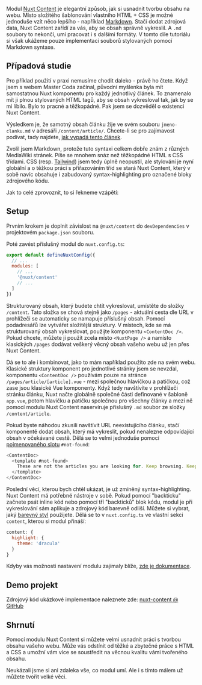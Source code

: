 Modul [Nuxt Content](https://content.nuxtjs.org/) je elegantní způsob, jak si usnadnit tvorbu obsahu na webu. Místo složitého šablonování vlastního HTML + CSS je možné jednoduše vzít něco lepšího - například [Markdown](https://www.markdownguide.org/). Stačí dodat zdrojová data, Nuxt Content zařídí za vás, aby se obsah správně vykreslil. A `.md` soubory to nekončí, umí pracovat i s dalšími formáty. V tomto díle tutoriálu si však ukážeme pouze implementaci souborů stylovaných pomocí Markdown syntaxe.

## Případová studie

Pro příklad použití v praxi nemusíme chodit daleko - právě ho čtete. Když jsem s webem Master Coda začínal, původní myšlenka byla mít samostatnou Nuxt komponentu pro každý jednotlivý článek. To znamenalo mít ji plnou stylovaných HTML tagů, aby se obsah vykresloval tak, jak by se mi líbilo. Bylo to pracné a těžkopádné. Pak jsem se dozvěděl o existenci Nuxt Content.

Výsledkem je, že samotný obsah článku žije ve svém souboru `jmeno-clanku.md` v adresáři `/content/article/`. Chcete-li se pro zajímavost podívat, tady najdete, [jak vypadá tento článek](https://github.com/AloisSeckar/master-coda/blob/master/content/article/nuxt-content.md).

Zvolil jsem Markdown, protože tuto syntaxi celkem dobře znám z různých MediaWiki stránek. Píše se mnohem snáz než těžkopádné HTML s CSS třídami. CSS (resp. [Tailwind]('/article/nuxt-tailwind')) jsem tedy úplně neopustil, ale stylování je nyní globální a o těžkou práci s přiřazováním tříd se stará Nuxt Content, který v sobě navíc obsahuje i zabudovaný syntax-highlighting pro označené bloky zdrojového kódu.

Jak to celé zprovoznit, to si řekneme vzápětí:

## Setup

Prvním krokem je doplnit závislost na `@nuxt/content` do `devDependencies` v projektovém `package.json` souboru.

Poté zavést příslušný modul do `nuxt.config.ts`:

```js
export default defineNuxtConfig({
  // ...
  modules: [
    // ...
    '@nuxt/content'
    // ...
  ]
})
```

Strukturovaný obsah, který budete chtít vykreslovat, umístěte do složky `/content`. Tato složka se chová stejně jako `/pages` - aktuální cesta dle URL v prohlížeči se automaticky se namapuje příslušný obsah. Pomocí podadresářů lze vytvářet složitější struktury. V místech, kde se má strukturovaný obsah vykreslovat, použijte komponentu `<ContentDoc />`. Pokud chcete, můžete ji použít zcela místo `<NuxtPage />` a namísto klasických `/pages` dodávat veškerý věcný obsah vašeho webu už jen přes Nuxt Content.

Dá se to ale i kombinovat, jako to mám například použito zde na svém webu. Klasické struktury komponent pro jednotlivé stránky jsem se nevzdal, komponentu `<ContentDoc />` používám pouze na stránce `/pages/article/[article].vue` - mezi společnou hlavičkou a patičkou, což zase jsou klasické Vue komponenty. Když tedy navštívíte v prohlížeči stránku článku, Nuxt načte globálně společné části definované v šabloně `app.vue`, potom hlavičku a patičku společnou pro všechny články a mezi ně pomocí modulu Nuxt Content naservíruje příslušný `.md` soubor ze složky `/content/article`.

Pokud byste náhodou zkusili navštívit URL neexistujícího článku, stačí komponentě dodat obsah, který má vykreslit, pokud nenalezne odpovídající obsah v očekávané cestě. Dělá se to velmi jednoduše pomocí [pojmenovaného slotu](https://vuejs.org/guide/components/slots.html#named-slots) `#not-found`:

```js
<ContentDoc>
  <template #not-found>
    These are not the articles you are looking for. Keep browsing. Keep browsing.
  </template>
</ContentDoc>
```

Poslední věcí, kterou bych chtěl ukázat, je už zmíněný syntax-highlighting. Nuxt Content má potřebné nástroje v sobě. Pokud pomocí "backticku" začnete psát inline kód nebo pomocí tří "backticků" blok kódu, modul je při vykreslování sám aplikuje a zdrojový kód barevně odliší. Můžete si vybrat, jaký [barevný styl](https://github.com/shikijs/shiki/blob/main/docs/themes.md) použijete. Dělá se to v `nuxt.config.ts` ve vlastní sekci `content`, kterou si modul přináší:

```js
content: {
  highlight: {
    theme: 'dracula'
  }
}
```

Kdyby vás možnosti nastavení modulu zajímaly blíže, [zde je dokumentace](https://content.nuxtjs.org/api/configuration).

## Demo projekt

Zdrojový kód ukázkové implementace naleznete zde:
[nuxt-content @ GitHub](https://github.com/AloisSeckar/demos-nuxt/tree/main/nuxt-content)

## Shrnutí

Pomocí modulu Nuxt Content si můžete velmi usnadnit práci s tvorbou obsahu vašeho webu. Může vás odstínit od těžké a zbytečné práce s HTML a CSS a umožní vám více se soustředit na věcnou kvalitu vámi tvořeného obsahu.

Neukázali jsme si ani zdaleka vše, co modul umí. Ale i s tímto málem už můžete tvořit velké věci.
